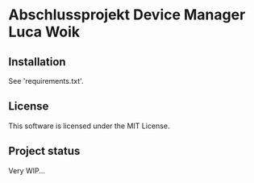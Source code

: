 # Abschlussprojekt Device Manager Luca Woik

## Installation
See 'requirements.txt'.

## License
This software is licensed under the MIT License.

## Project status
Very WIP...
